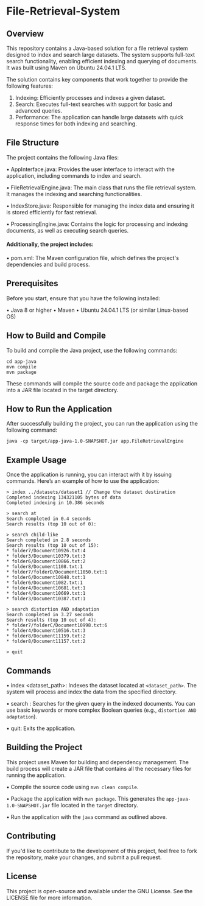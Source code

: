 # File-Retrieval-System


## Overview
This repository contains a Java-based solution for a file retrieval system designed to index and search large datasets. The system supports full-text search functionality, enabling efficient indexing and querying of documents. It was built using Maven on Ubuntu 24.04.1 LTS.


The solution contains key components that work together to provide the following features:

1. Indexing: Efficiently processes and indexes a given dataset.
2. Search: Executes full-text searches with support for basic and advanced queries.
3. Performance: The application can handle large datasets with quick response times for both indexing and searching.

   
## File Structure

The project contains the following Java files:

• AppInterface.java: Provides the user interface to interact with the application, including commands to index and search.

• FileRetrievalEngine.java: The main class that runs the file retrieval system. It manages the indexing and searching functionalities.

• IndexStore.java: Responsible for managing the index data and ensuring it is stored efficiently for fast retrieval.

• ProcessingEngine.java: Contains the logic for processing and indexing documents, as well as executing search queries.


#### Additionally, the project includes:

• pom.xml: The Maven configuration file, which defines the project's dependencies and build process.



## Prerequisites
Before you start, ensure that you have the following installed:

• Java 8 or higher
• Maven
• Ubuntu 24.04.1 LTS (or similar Linux-based OS)


## How to Build and Compile
To build and compile the Java project, use the following commands:

```
cd app-java
mvn compile
mvn package
```

These commands will compile the source code and package the application into a JAR file located in the target directory.


## How to Run the Application

After successfully building the project, you can run the application using the following command:

```
java -cp target/app-java-1.0-SNAPSHOT.jar app.FileRetrievalEngine
```

## Example Usage

Once the application is running, you can interact with it by issuing commands. Here’s an example of how to use the application:

```
> index ../datasets/dataset1 // Change the dataset destination
Completed indexing 134321105 bytes of data
Completed indexing in 10.386 seconds

> search at
Search completed in 0.4 seconds
Search results (top 10 out of 0):

> search child-like
Search completed in 2.8 seconds
Search results (top 10 out of 15):
* folder7/Document10926.txt:4
* folder3/Document10379.txt:3
* folder6/Document10866.txt:2
* folder8/Document1108.txt:1
* folder7/folderD/Document11050.txt:1
* folder6/Document10848.txt:1
* folder6/Document1082.txt:1
* folder4/Document10681.txt:1
* folder4/Document10669.txt:1
* folder3/Document10387.txt:1

> search distortion AND adaptation
Search completed in 3.27 seconds
Search results (top 10 out of 4):
* folder7/folderC/Document10998.txt:6
* folder4/Document10516.txt:3
* folder8/Document11159.txt:2
* folder8/Document11157.txt:2

> quit

```

## Commands

• index <dataset_path>: Indexes the dataset located at ```<dataset_path>```. The system will process and index the data from the specified directory.

• search <query>: Searches for the given query in the indexed documents. You can use basic keywords or more complex Boolean queries (e.g., ```distortion AND adaptation```).

• quit: Exits the application.


## Building the Project

This project uses Maven for building and dependency management. The build process will create a JAR file that contains all the necessary files for running the application.

•	Compile the source code using ```mvn clean compile```.

•	Package the application with ```mvn package```. This generates the ```app-java-1.0-SNAPSHOT.jar``` file located in the ```target``` directory.

•	Run the application with the ```java``` command as outlined above.

## Contributing

If you'd like to contribute to the development of this project, feel free to fork the repository, make your changes, and submit a pull request.

## License

This project is open-source and available under the GNU License. See the LICENSE file for more information.
